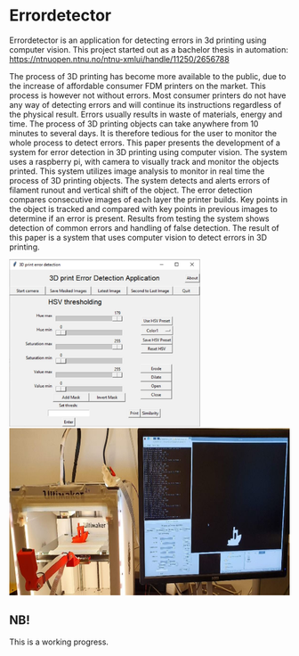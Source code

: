 # Errordetector

Errordetector is an application for detecting errors in 3d printing using computer vision.
This project started out as a bachelor thesis in automation:
https://ntnuopen.ntnu.no/ntnu-xmlui/handle/11250/2656788

The process of 3D printing has become more available to the public, due to the increase of
affordable consumer FDM printers on the market. This process is however not without errors.
Most consumer printers do not have any way of detecting errors and will continue its
instructions regardless of the physical result. Errors usually results in waste of materials,
energy and time. The process of 3D printing objects can take anywhere from 10 minutes to
several days. It is therefore tedious for the user to monitor the whole process to detect errors.
This paper presents the development of a system for error detection in 3D printing using
computer vision. The system uses a raspberry pi, with camera to visually track and monitor
the objects printed. This system utilizes image analysis to monitor in real time the process of
3D printing objects. The system detects and alerts errors of filament runout and vertical shift
of the object.
The error detection compares consecutive images of each layer the printer builds. Key points
in the object is tracked and compared with key points in previous images to determine if an
error is present. Results from testing the system shows detection of common errors and
handling of false detection.
The result of this paper is a system that uses computer vision to detect errors in 3D printing.

<img src="images/gui.JPG" height="300"> <img src="images/demo2.JPG" height="300">

## NB!
This is a working progress.
